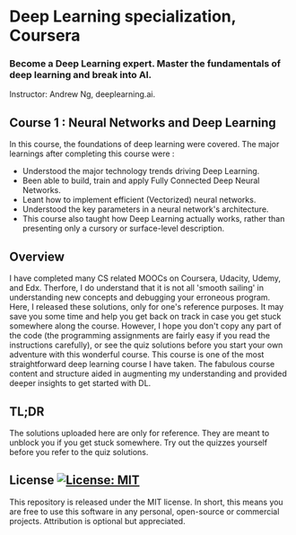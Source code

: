 # Deep Learning specialization, Coursera
### Become a Deep Learning expert. Master the fundamentals of deep learning and break into AI.
Instructor: Andrew Ng, deeplearning.ai.

## Course 1 : Neural Networks and Deep Learning
In this course, the foundations of deep learning were covered. The major learnings after completing this course were :
 - Understood the major technology trends driving Deep Learning.
 - Been able to build, train and apply Fully Connected Deep Neural Networks.
 - Leant how to implement efficient (Vectorized) neural networks.
 - Understood the key parameters in a neural network's architecture.
 - This course also taught how Deep Learning actually works, rather than presenting only a cursory or surface-level description.

## Overview
I have completed many CS related MOOCs on Coursera, Udacity, Udemy, and Edx. Therfore, I do understand that it is not all 'smooth sailing' in understanding new concepts and debugging your erroneous program. Here, I released these solutions, only for one's reference purposes. It may save you some time and help you get back on track in case you get stuck somewhere along the course. 
However, I hope you don't copy any part of the code (the programming assignments are fairly easy if you read the instructions carefully), or see the quiz solutions before you start your own adventure with this wonderful course. 
This course is one of the most straightforward deep learning course I have taken. The fabulous course content and structure aided in augmenting my understanding and provided deeper insights to get started with DL.

## TL;DR
The solutions uploaded here are only for reference. They are meant to unblock you if you get stuck somewhere. 
Try out the quizzes yourself before you refer to the quiz solutions.

## License [![License: MIT](https://img.shields.io/badge/License-MIT-yellow.svg)](https://opensource.org/licenses/MIT)
This repository is released under the MIT license. In short, this means you are free to use this software in any personal, open-source or commercial projects. Attribution is optional but appreciated.
